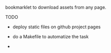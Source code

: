bookmarklet to download assets from any page.


TODO

* deploy static files on github project pages
* do a Makefile to automatize the task

* 